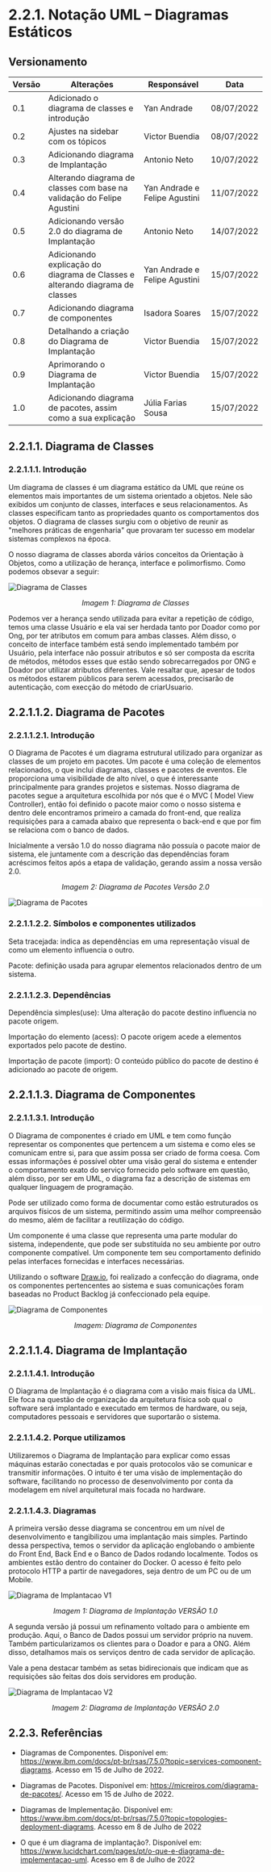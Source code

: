 # 2.2.1. Notação UML – Diagramas Estáticos

## Versionamento
| Versão | Alterações                                                                    | Responsável                   | Data       |
| ------ | ----------------------------------------------------------------------------- | ----------------------------- | ---------- |
| 0.1    | Adicionado o diagrama de classes e introdução                                 | Yan Andrade                   | 08/07/2022 |
| 0.2    | Ajustes na sidebar com os tópicos                                             | Victor Buendia                | 08/07/2022 |
| 0.3    | Adicionando diagrama de Implantação                                           | Antonio Neto                  | 10/07/2022 |
| 0.4    | Alterando diagrama de classes com base na validação do Felipe Agustini        | Yan Andrade e Felipe Agustini | 11/07/2022 |
| 0.5    | Adicionando versão 2.0 do diagrama de Implantação                             | Antonio Neto                  | 14/07/2022 |
| 0.6    | Adicionando explicação do diagrama de Classes e alterando diagrama de classes | Yan Andrade e Felipe Agustini | 15/07/2022 |
| 0.7    | Adicionando diagrama de componentes                                           | Isadora Soares                | 15/07/2022 |
| 0.8    | Detalhando a criação do Diagrama de Implantação                               | Victor Buendia                | 15/07/2022 |
| 0.9    | Aprimorando o Diagrama de Implantação                                         | Victor Buendia                | 15/07/2022 |
| 1.0  | Adicionando diagrama de pacotes, assim como a sua explicação | Júlia Farias Sousa  | 15/07/2022 |

## 2.2.1.1. Diagrama de Classes

### 2.2.1.1.1. Introdução

Um diagrama de classes é um diagrama estático da UML que reúne os elementos mais importantes de um sistema orientado a objetos. Nele são exibidos um conjunto de classes, interfaces e seus relacionamentos. As classes especificam tanto as propriedades quanto os comportamentos dos objetos. O diagrama de classes surgiu com o objetivo de reunir as "melhores práticas de engenharia" que provaram ter sucesso em modelar sistemas complexos na época.

O nosso diagrama de classes aborda vários conceitos da Orientação à Objetos, como a utilização de herança, interface e polimorfismo. Como podemos obsevar a seguir:

![Diagrama de Classes](../imgs/DonAct%20-%20Diagrama%20de%20Classes.png)
<p align="center">
    <i>Imagem 1: Diagrama de Classes</i>
</p>

Podemos ver a herança sendo utilizada para evitar a repetição de código, temos uma classe Usuário e ela vai ser herdada tanto por Doador como por Ong, por ter atributos em comum para ambas classes. Além disso, o conceito de interface também está sendo implementado 
também por Usuário, pela interface não possuir atributos e só ser composta da escrita de métodos, métodos esses que estão sendo sobrecarregados por ONG e Doador por utilizar atributos diferentes. Vale resaltar que, apesar de todos os métodos estarem públicos para serem acessados, precisarão de autenticação,  com execção do método de criarUsuario. 

## 2.2.1.1.2. Diagrama de Pacotes
### 2.2.1.1.2.1. Introdução
O Diagrama de Pacotes é um diagrama estrutural utilizado para organizar as classes de um projeto em pacotes. Um pacote é uma coleção de elementos relacionados, o que inclui diagramas, classes e pacotes de eventos. Ele proporciona uma visibilidade de alto nível, o que é interessante principalmente para grandes projetos e sistemas.
Nosso diagrama de pacotes segue a arquitetura escolhida por nós que é o MVC ( Model View Controller), então foi definido o pacote maior como o nosso sistema e dentro dele encontramos primeiro a camada do front-end, que realiza requisições para a camada abaixo que representa o back-end e que por fim se relaciona com o banco de dados.

Inicialmente a versão 1.0 do nosso diagrama não possuía o pacote maior de sistema, ele juntamente com a descrição das dependências foram acréscimos feitos após a etapa de validação, gerando assim a nossa versão 2.0.


<p align="center">
    <i>Imagem 2: Diagrama de Pacotes 
    Versão 2.0 </i>
</p>


<div style="background-color:white">

![Diagrama de Pacotes](../imgs/Diagrama%20de%20pacotes%20-%20Diagrama%20de%20Pacotes.png)

</div>

### 2.2.1.1.2.2. Símbolos e componentes utilizados
Seta tracejada: indica as dependências em uma representação visual de como um elemento influencia o outro.

Pacote: definição usada para agrupar elementos relacionados dentro de um sistema.

### 2.2.1.1.2.3. Dependências

Dependência simples(use): Uma alteração do pacote destino influencia no pacote origem.

Importação do elemento (acess): O pacote origem acede a elementos exportados pelo pacote de destino.

Importação de pacote (import): O conteúdo público do pacote de destino é adicionado ao pacote de origem.

## 2.2.1.1.3. Diagrama de Componentes
### 2.2.1.1.3.1. Introdução
O Diagrama de componentes é criado em UML e tem como função representar os componentes que pertencem a um sistema e como eles se comunicam entre si, para que assim possa ser criado de forma coesa. Com essas informações é possível obter uma visão geral do sistema e entender o comportamento exato do serviço fornecido pelo software em questão, além disso, por ser em UML, o diagrama faz a descrição de sistemas em qualquer linguagem de programação. 
<br>

Pode ser utilizado como forma de documentar como estão estruturados os arquivos físicos de um sistema, permitindo assim uma melhor compreensão do mesmo, além de facilitar a reutilização do código. 
<br>

Um componente é uma classe que representa uma parte modular do sistema, independente, que pode ser substituída no seu ambiente por outro componente compatível. Um componente tem seu comportamento definido pelas interfaces fornecidas e interfaces necessárias.
<br>

 Utilizando o software [Draw.io](https://app.diagrams.net/), foi realizado a confecção do diagrama, onde os componentes pertencentes ao sistema e suas comunicações foram baseadas no Product Backlog já confeccionado pela equipe.



<div style="background-color:white">

![Diagrama de Componentes](../imgs/diagrama-componentes.png)

</div>

<p align="center">
    <i>Imagem: Diagrama de Componentes</i>
</p>

## 2.2.1.1.4. Diagrama de Implantação

### 2.2.1.1.4.1. Introdução
O Diagrama de Implantação é o diagrama com a visão mais física da UML. Ele foca na questão de organização da arquitetura física sob qual o software será implantado e executado em termos de hardware, ou seja, computadores pessoais e servidores que suportarão o sistema. 

### 2.2.1.1.4.2. Porque utilizamos
Utilizaremos o Diagrama de Implantação para explicar como essas máquinas estarão conectadas e por quais protocolos vão se comunicar e transmitir informações. O intuito é ter uma visão de implementação do software, facilitando no processo de desenvolvimento por conta da modelagem em nível arquitetural mais focada no hardware. 

### 2.2.1.1.4.3. Diagramas
A primeira versão desse diagrama se concentrou em um nível de desenvolvimento e tangibilizou uma implantação mais simples. Partindo dessa perspectiva, temos o servidor da aplicação englobando o ambiente do Front End, Back End e o Banco de Dados rodando localmente. Todos os ambientes estão dentro do container do Docker. O acesso é feito pelo protocolo HTTP a partir de navegadores, seja dentro de um PC ou de um Mobile.

![Diagrama de Implantacao V1](../imgs/diagramaDeImplantacao.png)
<p align="center">
    <i>Imagem 1: Diagrama de Implantação VERSÃO 1.0</i>
</p>

A segunda versão já possui um refinamento voltado para o ambiente em produção. Aqui, o Banco de Dados possui  um servidor próprio na nuvem. Também particularizamos os clientes para o Doador e para a ONG. Além disso, detalhamos mais os serviços dentro de cada servidor de aplicação.

Vale a pena destacar também as setas bidirecionais que indicam que as requisições são feitas dos dois servidores em produção.

![Diagrama de Implantacao V2](../imgs/diagramaImplantacaoV2.png)
<p align="center">
    <i>Imagem 2: Diagrama de Implantação VERSÃO 2.0</i>

</p>

## 2.2.3. Referências

- Diagramas de Componentes. Disponível em: <https://www.ibm.com/docs/pt-br/rsas/7.5.0?topic=services-component-diagrams>. Acesso em 15 de Julho de 2022.

- Diagramas de Pacotes. Disponível em: <https://micreiros.com/diagrama-de-pacotes/>. Acesso em 15 de Julho de 2022.

- Diagramas de Implementação. Disponível em: <https://www.ibm.com/docs/pt-br/rsas/7.5.0?topic=topologies-deployment-diagrams>. Acesso em 8 de Julho de 2022

- O que é um diagrama de implantação?. Disponível em: <https://www.lucidchart.com/pages/pt/o-que-e-diagrama-de-implementacao-uml>. Acesso em 8 de Julho de 2022
